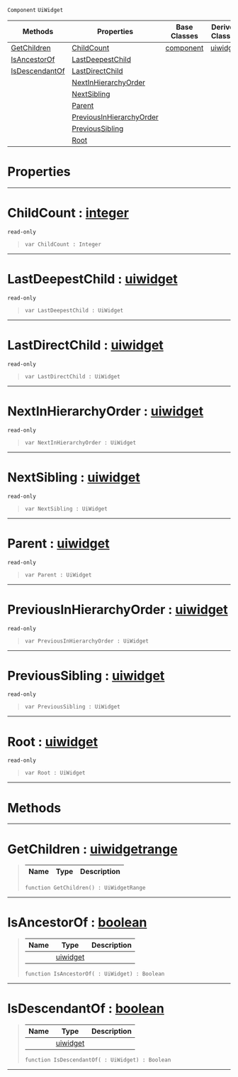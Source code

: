  `Component` `UiWidget`



|Methods|Properties|Base Classes|Derived Classes|
|---|---|---|---|
|[ GetChildren](https://github.com/zeroengineteam/ZeroDocs/blob/master/code_reference/class_reference/uiwidgetcomponenthierarchy.markdown#getchildren-zero-engine)|[ ChildCount](https://github.com/zeroengineteam/ZeroDocs/blob/master/code_reference/class_reference/uiwidgetcomponenthierarchy.markdown#childcount-zero-engine-d)|[component](https://github.com/zeroengineteam/ZeroDocs/blob/master/code_reference/class_reference/component.markdown)|[uiwidget](https://github.com/zeroengineteam/ZeroDocs/blob/master/code_reference/class_reference/uiwidget.markdown)|
|[ IsAncestorOf](https://github.com/zeroengineteam/ZeroDocs/blob/master/code_reference/class_reference/uiwidgetcomponenthierarchy.markdown#isancestorof-zero-engine)|[ LastDeepestChild](https://github.com/zeroengineteam/ZeroDocs/blob/master/code_reference/class_reference/uiwidgetcomponenthierarchy.markdown#lastdeepestchild-zero-en)| | |
|[ IsDescendantOf](https://github.com/zeroengineteam/ZeroDocs/blob/master/code_reference/class_reference/uiwidgetcomponenthierarchy.markdown#isdescendantof-zero-engi)|[ LastDirectChild](https://github.com/zeroengineteam/ZeroDocs/blob/master/code_reference/class_reference/uiwidgetcomponenthierarchy.markdown#lastdirectchild-zero-eng)| | |
| |[ NextInHierarchyOrder](https://github.com/zeroengineteam/ZeroDocs/blob/master/code_reference/class_reference/uiwidgetcomponenthierarchy.markdown#nextinhierarchyorder-zer)| | |
| |[ NextSibling](https://github.com/zeroengineteam/ZeroDocs/blob/master/code_reference/class_reference/uiwidgetcomponenthierarchy.markdown#nextsibling-zero-engine)| | |
| |[ Parent](https://github.com/zeroengineteam/ZeroDocs/blob/master/code_reference/class_reference/uiwidgetcomponenthierarchy.markdown#parent-zero-engine-docum)| | |
| |[ PreviousInHierarchyOrder](https://github.com/zeroengineteam/ZeroDocs/blob/master/code_reference/class_reference/uiwidgetcomponenthierarchy.markdown#previousinhierarchyorder)| | |
| |[ PreviousSibling](https://github.com/zeroengineteam/ZeroDocs/blob/master/code_reference/class_reference/uiwidgetcomponenthierarchy.markdown#previoussibling-zero-eng)| | |
| |[ Root](https://github.com/zeroengineteam/ZeroDocs/blob/master/code_reference/class_reference/uiwidgetcomponenthierarchy.markdown#root-zero-engine-documen)| | |


 #  Properties


---  
 #  ChildCount : [integer](https://github.com/zeroengineteam/ZeroDocs/blob/master/code_reference/zilch_base_types/integer.markdown)

 `read-only`

> 
> ``` lang=cpp, name=Zilch
> var ChildCount : Integer


---  
 #  LastDeepestChild : [uiwidget](https://github.com/zeroengineteam/ZeroDocs/blob/master/code_reference/class_reference/uiwidget.markdown)

 `read-only`

> 
> ``` lang=cpp, name=Zilch
> var LastDeepestChild : UiWidget


---  
 #  LastDirectChild : [uiwidget](https://github.com/zeroengineteam/ZeroDocs/blob/master/code_reference/class_reference/uiwidget.markdown)

 `read-only`

> 
> ``` lang=cpp, name=Zilch
> var LastDirectChild : UiWidget


---  
 #  NextInHierarchyOrder : [uiwidget](https://github.com/zeroengineteam/ZeroDocs/blob/master/code_reference/class_reference/uiwidget.markdown)

 `read-only`

> 
> ``` lang=cpp, name=Zilch
> var NextInHierarchyOrder : UiWidget


---  
 #  NextSibling : [uiwidget](https://github.com/zeroengineteam/ZeroDocs/blob/master/code_reference/class_reference/uiwidget.markdown)

 `read-only`

> 
> ``` lang=cpp, name=Zilch
> var NextSibling : UiWidget


---  
 #  Parent : [uiwidget](https://github.com/zeroengineteam/ZeroDocs/blob/master/code_reference/class_reference/uiwidget.markdown)

 `read-only`

> 
> ``` lang=cpp, name=Zilch
> var Parent : UiWidget


---  
 #  PreviousInHierarchyOrder : [uiwidget](https://github.com/zeroengineteam/ZeroDocs/blob/master/code_reference/class_reference/uiwidget.markdown)

 `read-only`

> 
> ``` lang=cpp, name=Zilch
> var PreviousInHierarchyOrder : UiWidget


---  
 #  PreviousSibling : [uiwidget](https://github.com/zeroengineteam/ZeroDocs/blob/master/code_reference/class_reference/uiwidget.markdown)

 `read-only`

> 
> ``` lang=cpp, name=Zilch
> var PreviousSibling : UiWidget


---  
 #  Root : [uiwidget](https://github.com/zeroengineteam/ZeroDocs/blob/master/code_reference/class_reference/uiwidget.markdown)

 `read-only`

> 
> ``` lang=cpp, name=Zilch
> var Root : UiWidget


---  
 #  Methods


---  
 #  GetChildren : [uiwidgetrange](https://github.com/zeroengineteam/ZeroDocs/blob/master/code_reference/class_reference/uiwidgetrange.markdown)

> 
> |Name|Type|Description|
> |---|---|---|
> ``` lang=cpp, name=Zilch
> function GetChildren() : UiWidgetRange
> ``` 


---  
 #  IsAncestorOf : [boolean](https://github.com/zeroengineteam/ZeroDocs/blob/master/code_reference/zilch_base_types/boolean.markdown)

> 
> |Name|Type|Description|
> |---|---|---|
> ||[uiwidget](https://github.com/zeroengineteam/ZeroDocs/blob/master/code_reference/class_reference/uiwidget.markdown)| |
> ``` lang=cpp, name=Zilch
> function IsAncestorOf( : UiWidget) : Boolean
> ``` 


---  
 #  IsDescendantOf : [boolean](https://github.com/zeroengineteam/ZeroDocs/blob/master/code_reference/zilch_base_types/boolean.markdown)

> 
> |Name|Type|Description|
> |---|---|---|
> ||[uiwidget](https://github.com/zeroengineteam/ZeroDocs/blob/master/code_reference/class_reference/uiwidget.markdown)| |
> ``` lang=cpp, name=Zilch
> function IsDescendantOf( : UiWidget) : Boolean
> ``` 


---  
 

 